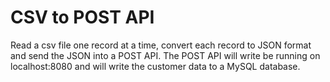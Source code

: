 # CSV to POST API
Read a csv file one record at a time, convert each record to JSON format and send the JSON into a POST API.
The POST API will write be running on localhost:8080 and will write the customer data to a MySQL database.


